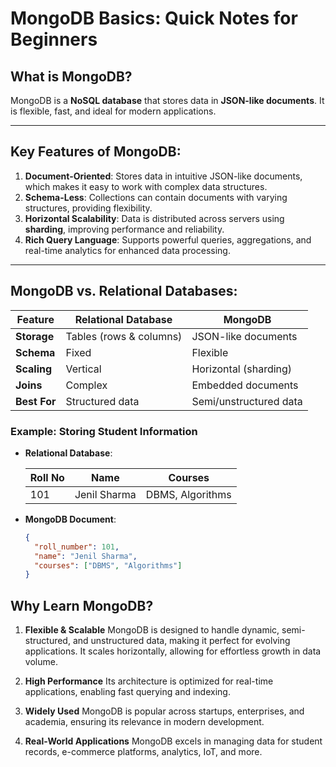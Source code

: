 # MongoDB Basics: Quick Notes for Beginners

## What is MongoDB?
MongoDB is a **NoSQL database** that stores data in **JSON-like documents**. It is flexible, fast, and ideal for modern applications.

---

## Key Features of MongoDB:
1. **Document-Oriented**: Stores data in intuitive JSON-like documents, which makes it easy to work with complex data structures.
2. **Schema-Less**: Collections can contain documents with varying structures, providing flexibility.
3. **Horizontal Scalability**: Data is distributed across servers using **sharding**, improving performance and reliability.
4. **Rich Query Language**: Supports powerful queries, aggregations, and real-time analytics for enhanced data processing.

---

## MongoDB vs. Relational Databases:

| **Feature**       | **Relational Database**        | **MongoDB**                 |
|--------------------|--------------------------------|-----------------------------|
| **Storage**        | Tables (rows & columns)       | JSON-like documents         |
| **Schema**         | Fixed                         | Flexible                    |
| **Scaling**        | Vertical                      | Horizontal (sharding)       |
| **Joins**          | Complex                       | Embedded documents          |
| **Best For**       | Structured data               | Semi/unstructured data      |

### Example: Storing Student Information
- **Relational Database**:  

  | Roll No | Name          | Courses             |  
  |---------|---------------|---------------------|  
  | 101     | Jenil Sharma  | DBMS, Algorithms    |  

- **MongoDB Document**:  
  ```json
  {
    "roll_number": 101,
    "name": "Jenil Sharma",
    "courses": ["DBMS", "Algorithms"]
  }

## Why Learn MongoDB?
1. **Flexible & Scalable**
MongoDB is designed to handle dynamic, semi-structured, and unstructured data, making it perfect for evolving applications. It scales horizontally, allowing for effortless growth in data volume.

2. **High Performance**
Its architecture is optimized for real-time applications, enabling fast querying and indexing.

3. **Widely Used**
MongoDB is popular across startups, enterprises, and academia, ensuring its relevance in modern development.

4. **Real-World Applications**
MongoDB excels in managing data for student records, e-commerce platforms, analytics, IoT, and more.

